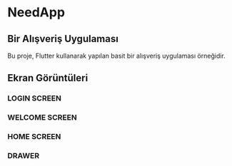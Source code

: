 
# NeedApp
## Bir Alışveriş Uygulaması

Bu proje, Flutter kullanarak yapılan basit bir alışveriş uygulaması örneğidir.




## Ekran Görüntüleri
### LOGIN SCREEN

### WELCOME SCREEN



### HOME SCREEN


### DRAWER



  


